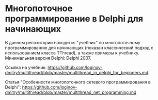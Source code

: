 # Многопоточное программирование в Delphi для начинающих

В данном репозитории находится "учебник" по многопоточному программированию для начинающих (показан классический подход с использованием класса TThread), а также примеры к учебнику. Минимальная версия Delphi: Delphi 2007.

Ссылка на учебник: https://github.com/loginov-dmitry/multithread/blob/master/multithread_in_delphi_for_beginners.md

Статья "Особенности многопоточного сетевого программирования в Delphi": https://github.com/loginov-dmitry/multithread/blob/master/multithread_net_programming.md
